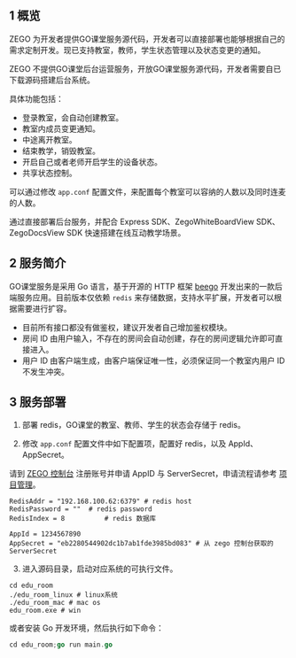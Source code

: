 ## 1 概览

ZEGO 为开发者提供GO课堂服务源代码，开发者可以直接部署也能够根据自己的需求定制开发。现已支持教室，教师，学生状态管理以及状态变更的通知。

<div class="mk-warning">

ZEGO 不提供GO课堂后台运营服务，开放GO课堂服务源代码，开发者需要自已下载源码搭建后台系统。   
</div>


具体功能包括：

- 登录教室，会自动创建教室。
- 教室内成员变更通知。
- 中途离开教室。
- 结束教学，销毁教室。
- 开启自己或者老师开启学生的设备状态。
- 共享状态控制。

可以通过修改 `app.conf` 配置文件，来配置每个教室可以容纳的人数以及同时连麦的人数。

通过直接部署后台服务，并配合 Express SDK、ZegoWhiteBoardView SDK、ZegoDocsView SDK 快速搭建在线互动教学场景。



## 2 服务简介

GO课堂服务是采用 Go 语言，基于开源的 HTTP 框架 [beego](https://github.com/astaxie/beego) 开发出来的一款后端服务应用。目前版本仅依赖 `redis` 来存储数据，支持水平扩展，开发者可以根据需要进行扩容。


<div class="mk-warning">

* 目前所有接口都没有做鉴权，建议开发者自己增加鉴权模块。  
* 房间 ID 由用户输入，不存在的房间会自动创建，存在的房间逻辑允许即可直接进入。  
* 用户 ID 由客户端生成，由客户端保证唯一性，必须保证同一个教室内用户 ID 不发生冲突。  
</div>


## 3 服务部署

1. 部署 redis，GO课堂的教室、教师、学生的状态会存储于 redis。

2. 修改 `app.conf` 配置文件中如下配置项，配置好 redis，以及 AppId、AppSecret。

<div class="mk-hint">
 
请到 [ZEGO 控制台](https://console-express.zego.im/account/login) 注册账号并申请 AppID 与 ServerSecret，申请流程请参考 [项目管理](https://doc-zh.zego.im/zh/1265.html)。  
</div>

```
RedisAddr = "192.168.100.62:6379" # redis host
RedisPassword = ""	# redis password
RedisIndex = 8			# redis 数据库

AppId = 1234567890
AppSecret = "eb2280544902dc1b7ab1fde3985bd083" # 从 zego 控制台获取的 ServerSecret
```

3. 进入源码目录，启动对应系统的可执行文件。

```
cd edu_room
./edu_room_linux # linux系统
./edu_room_mac # mac os
edu_room.exe # win
```
或者安装 Go 开发环境，然后执行如下命令：

```go
cd edu_room;go run main.go
```






